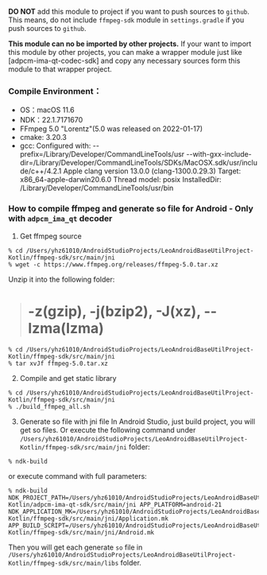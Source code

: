 **DO NOT** add this module to project if you want to push sources to `github`.
This means, do not include `ffmpeg-sdk` module in `settings.gradle` if you push sources to `github`.

**This module can no be imported by other projects.**
If your want to import this module by other projects, you can make a wrapper module just like [adpcm-ima-qt-codec-sdk] and copy any necessary sources form this module to that wrapper project.

### Compile Environment：
- OS：macOS 11.6
- NDK：22.1.7171670
- FFmpeg 5.0 "Lorentz"(5.0 was released on 2022-01-17)
- cmake: 3.20.3
- gcc:
  Configured with: --prefix=/Library/Developer/CommandLineTools/usr --with-gxx-include-dir=/Library/Developer/CommandLineTools/SDKs/MacOSX.sdk/usr/include/c++/4.2.1
  Apple clang version 13.0.0 (clang-1300.0.29.3)
  Target: x86_64-apple-darwin20.6.0
  Thread model: posix
  InstalledDir: /Library/Developer/CommandLineTools/usr/bin

### How to compile ffmpeg and generate so file for Android - Only with `adpcm_ima_qt` decoder
1. Get ffmpeg source
```shell
% cd /Users/yhz61010/AndroidStudioProjects/LeoAndroidBaseUtilProject-Kotlin/ffmpeg-sdk/src/main/jni
% wget -c https://www.ffmpeg.org/releases/ffmpeg-5.0.tar.xz
```
Unzip it into the following folder:
> # -z(gzip), -j(bzip2), -J(xz), --lzma(lzma)
```shell
% cd /Users/yhz61010/AndroidStudioProjects/LeoAndroidBaseUtilProject-Kotlin/ffmpeg-sdk/src/main/jni
% tar xvJf ffmpeg-5.0.tar.xz
```
2. Compile and get static library
```shell
% cd /Users/yhz61010/AndroidStudioProjects/LeoAndroidBaseUtilProject-Kotlin/ffmpeg-sdk/src/main/jni
% ./build_ffmpeg_all.sh
```
3. Generate so file with jni file
In Android Studio, just build project, you will get so files. Or execute the following command under `/Users/yhz61010/AndroidStudioProjects/LeoAndroidBaseUtilProject-Kotlin/ffmpeg-sdk/src/main/jni` folder:
```shell
% ndk-build
```
or execute command with full parameters:
```shell
% ndk-build NDK_PROJECT_PATH=/Users/yhz61010/AndroidStudioProjects/LeoAndroidBaseUtilProject-Kotlin/adpcm-ima-qt-sdk/src/main/jni APP_PLATFORM=android-21 NDK_APPLICATION_MK=/Users/yhz61010/AndroidStudioProjects/LeoAndroidBaseUtilProject-Kotlin/ffmpeg-sdk/src/main/jni/Application.mk APP_BUILD_SCRIPT=/Users/yhz61010/AndroidStudioProjects/LeoAndroidBaseUtilProject-Kotlin/ffmpeg-sdk/src/main/jni/Android.mk
```
Then you will get each generate `so` file in `/Users/yhz61010/AndroidStudioProjects/LeoAndroidBaseUtilProject-Kotlin/ffmpeg-sdk/src/main/libs` folder.
